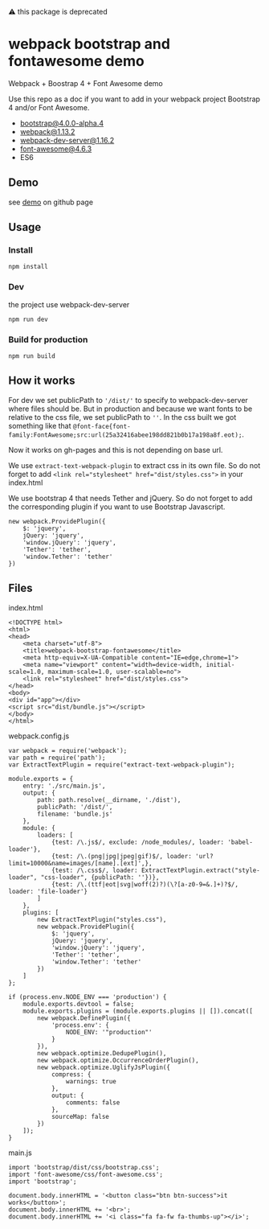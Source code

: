 :warning: this package is deprecated

# webpack bootstrap and fontawesome demo

Webpack + Boostrap 4 + Font Awesome demo

Use this repo as a doc if you want to add in your webpack project Bootstrap 4 and/or Font Awesome.

  - bootstrap@4.0.0-alpha.4
  - webpack@1.13.2
  - webpack-dev-server@1.16.2
  - font-awesome@4.6.3
  - ES6

## Demo

see [demo](https://guillaumevincent.github.io/webpack-bootstrap-fontawesome/) on github page

## Usage

### Install

    npm install
    
### Dev

the project use webpack-dev-server

    npm run dev
    
### Build for production

    npm run build
    
## How it works

For dev we set publicPath to `'/dist/'` to specify to webpack-dev-server where files should be.
But in production and because we want fonts to be relative to the css file, we set publicPath to `''`.
In the css built we got something like that `@font-face{font-family:FontAwesome;src:url(25a32416abee198dd821b0b17a198a8f.eot);`.

Now it works on gh-pages and this is not depending on base url.

We use `extract-text-webpack-plugin` to extract css in its own file. So do not forget to add `<link rel="stylesheet" href="dist/styles.css">` in your index.html

We use bootstrap 4 that needs Tether and jQuery. So do not forget to add the corresponding plugin if you want to use Bootstrap Javascript.

    new webpack.ProvidePlugin({
        $: 'jquery',
        jQuery: 'jquery',
        'window.jQuery': 'jquery',
        'Tether': 'tether',
        'window.Tether': 'tether'
    })
 
## Files

index.html

    <!DOCTYPE html>
    <html>
    <head>
        <meta charset="utf-8">
        <title>webpack-bootstrap-fontawesome</title>
        <meta http-equiv=X-UA-Compatible content="IE=edge,chrome=1">
        <meta name="viewport" content="width=device-width, initial-scale=1.0, maximum-scale=1.0, user-scalable=no">
        <link rel="stylesheet" href="dist/styles.css">
    </head>
    <body>
    <div id="app"></div>
    <script src="dist/bundle.js"></script>
    </body>
    </html>

webpack.config.js
    
    var webpack = require('webpack');
    var path = require('path');
    var ExtractTextPlugin = require("extract-text-webpack-plugin");
    
    module.exports = {
        entry: './src/main.js',
        output: {
            path: path.resolve(__dirname, './dist'),
            publicPath: '/dist/',
            filename: 'bundle.js'
        },
        module: {
            loaders: [
                {test: /\.js$/, exclude: /node_modules/, loader: 'babel-loader'},
                {test: /\.(png|jpg|jpeg|gif)$/, loader: 'url?limit=10000&name=images/[name].[ext]',},
                {test: /\.css$/, loader: ExtractTextPlugin.extract("style-loader", "css-loader", {publicPath: ''})},
                {test: /\.(ttf|eot|svg|woff(2)?)(\?[a-z0-9=&.]+)?$/, loader: 'file-loader'}
            ]
        },
        plugins: [
            new ExtractTextPlugin("styles.css"),
            new webpack.ProvidePlugin({
                $: 'jquery',
                jQuery: 'jquery',
                'window.jQuery': 'jquery',
                'Tether': 'tether',
                'window.Tether': 'tether'
            })
        ]
    };
    
    if (process.env.NODE_ENV === 'production') {
        module.exports.devtool = false;
        module.exports.plugins = (module.exports.plugins || []).concat([
            new webpack.DefinePlugin({
                'process.env': {
                    NODE_ENV: '"production"'
                }
            }),
            new webpack.optimize.DedupePlugin(),
            new webpack.optimize.OccurrenceOrderPlugin(),
            new webpack.optimize.UglifyJsPlugin({
                compress: {
                    warnings: true
                },
                output: {
                    comments: false
                },
                sourceMap: false
            })
        ]);
    }
    
main.js
    
    import 'bootstrap/dist/css/bootstrap.css';
    import 'font-awesome/css/font-awesome.css';
    import 'bootstrap';
    
    document.body.innerHTML = '<button class="btn btn-success">it works</button>';
    document.body.innerHTML += '<br>';
    document.body.innerHTML += '<i class="fa fa-fw fa-thumbs-up"></i>';
